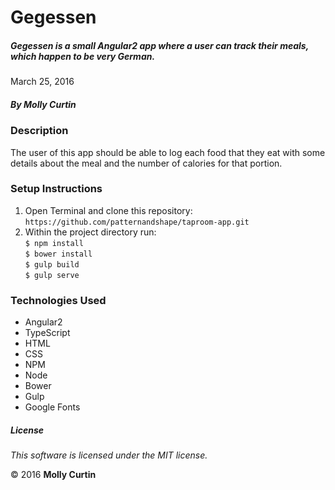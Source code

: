 # Gegessen

##### Gegessen is a small Angular2 app where a user can track their meals, which happen to be very German.

March 25, 2016

##### By Molly Curtin

### Description

The user of this app should be able to log each food that they eat with some details about the meal and the number of calories for that portion.

### Setup Instructions

1. Open Terminal and clone this repository:<br> ```https://github.com/patternandshape/taproom-app.git```
2. Within the project directory run:<br>
       ```$ npm install ```<br>
       ```$ bower install ```<br>
       ```$ gulp build ```<br>
       ```$ gulp serve ```<br>


### Technologies Used

* Angular2
* TypeScript
* HTML
* CSS
* NPM
* Node
* Bower
* Gulp
* Google Fonts


##### License

*This software is licensed under the MIT license.*

&copy; 2016 **Molly Curtin**
